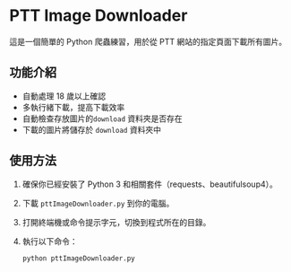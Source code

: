 # PTT Image Downloader

這是一個簡單的 Python 爬蟲練習，用於從 PTT 網站的指定頁面下載所有圖片。

## 功能介紹

- 自動處理 18 歲以上確認
- 多執行緒下載，提高下載效率
- 自動檢查存放圖片的`download` 資料夾是否存在
- 下載的圖片將儲存於 `download` 資料夾中

## 使用方法

1. 確保你已經安裝了 Python 3 和相關套件（requests、beautifulsoup4）。
2. 下載 `pttImageDownloader.py` 到你的電腦。
3. 打開終端機或命令提示字元，切換到程式所在的目錄。
4. 執行以下命令：

   ```bash
   python pttImageDownloader.py
